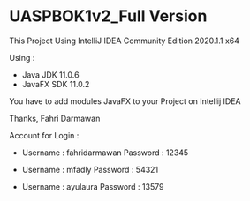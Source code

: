# UASPBOK1v2_Full Version

This Project Using IntelliJ IDEA Community Edition 2020.1.1 x64

Using : 
  - Java JDK 11.0.6
  - JavaFX SDK 11.0.2
  
You have to add modules JavaFX to your Project on Intellij IDEA

Thanks,
Fahri Darmawan

Account for Login :
  - Username : fahridarmawan
    Password : 12345

  - Username : mfadly
    Password : 54321
    
  - Username : ayulaura
    Password : 13579
